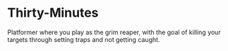 # Thirty-Minutes

Platformer where you play as the grim reaper, with the goal of killing your targets through setting traps and not getting caught.
